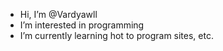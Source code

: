 - Hi, I’m @Vardyawll
- I’m interested in programming
- I’m currently learning hot to program sites, etc.
